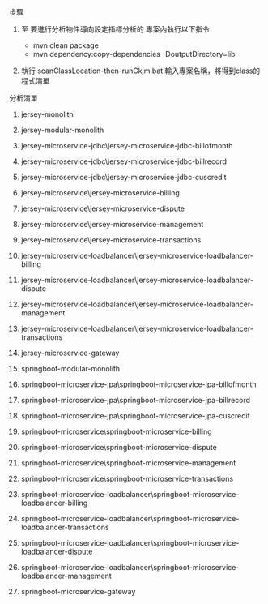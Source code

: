 步驟
1. 至 要進行分析物件導向設定指標分析的 專案內執行以下指令<br>
	- mvn clean package<br>
	- mvn dependency:copy-dependencies -DoutputDirectory=lib<br>

2. 執行 scanClassLocation-then-runCkjm.bat 輸入專案名稱，將得到class的程式清單

分析清單
1.	jersey-monolith
2.	jersey-modular-monolith
3.	jersey-microservice-jdbc\jersey-microservice-jdbc-billofmonth
4.	jersey-microservice-jdbc\jersey-microservice-jdbc-billrecord
5.	jersey-microservice-jdbc\jersey-microservice-jdbc-cuscredit
6.	jersey-microservice\jersey-microservice-billing
7.	jersey-microservice\jersey-microservice-dispute
8.	jersey-microservice\jersey-microservice-management
9.	jersey-microservice\jersey-microservice-transactions
10.	jersey-microservice-loadbalancer\jersey-microservice-loadbalancer-billing
11.	jersey-microservice-loadbalancer\jersey-microservice-loadbalancer-dispute
12.	jersey-microservice-loadbalancer\jersey-microservice-loadbalancer-management
13.	jersey-microservice-loadbalancer\jersey-microservice-loadbalancer-transactions
14. jersey-microservice-gateway

15. springboot-modular-monolith
16.	springboot-microservice-jpa\springboot-microservice-jpa-billofmonth
17.	springboot-microservice-jpa\springboot-microservice-jpa-billrecord
18.	springboot-microservice-jpa\springboot-microservice-jpa-cuscredit
19.	springboot-microservice\springboot-microservice-billing
20.	springboot-microservice\springboot-microservice-dispute
21.	springboot-microservice\springboot-microservice-management
22.	springboot-microservice\springboot-microservice-transactions
23.	springboot-microservice-loadbalancer\springboot-microservice-loadbalancer-billing
24.	springboot-microservice-loadbalancer\springboot-microservice-loadbalancer-transactions
25.	springboot-microservice-loadbalancer\springboot-microservice-loadbalancer-dispute
26.	springboot-microservice-loadbalancer\springboot-microservice-loadbalancer-management
27. springboot-microservice-gateway